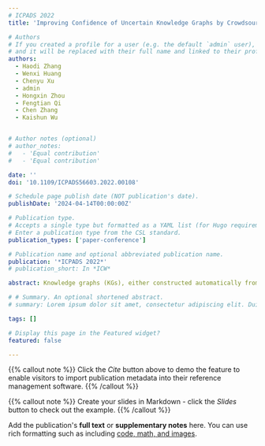 ```yaml
---
# ICPADS 2022
title: 'Improving Confidence of Uncertain Knowledge Graphs by Crowdsourcing with Limited Budget'

# Authors
# If you created a profile for a user (e.g. the default `admin` user), write the username (folder name) here
# and it will be replaced with their full name and linked to their profile.
authors: 
  - Haodi Zhang
  - Wenxi Huang
  - Chenyu Xu
  - admin
  - Hongxin Zhou
  - Fengtian Qi
  - Chen Zhang
  - Kaishun Wu


# Author notes (optional)
# author_notes:
#   - 'Equal contribution'
#   - 'Equal contribution'

date: ''
doi: '10.1109/ICPADS56603.2022.00108'

# Schedule page publish date (NOT publication's date).
publishDate: '2024-04-14T00:00:00Z'

# Publication type.
# Accepts a single type but formatted as a YAML list (for Hugo requirements).
# Enter a publication type from the CSL standard.
publication_types: ['paper-conference']

# Publication name and optional abbreviated publication name.
publication: '*ICPADS 2022*'
# publication_short: In *ICW*

abstract: Knowledge graphs (KGs), either constructed automatically from texts or collected manually from crowdsourcing workers, may contain uncertainty. The uncertainty may propagate into the knowledge graph embedding and downstream tasks, which is potentially harmful, especially for those confidencesensitive applications such as medical diagnostic suggestion. Crowdsourcing workers with domain knowledge can help improve the data quality of knowledge graphs, by knowledge checking. However, due to the large scale of knowledge graphs and the limitation of adequate crowdsourcing workers, it is unrealistic to check all triplets in a knowledge graph to improve the data quality. Therefore, in this paper, we propose a crowdsourcing framework that efficiently improves the confidence of knowledge graphs with limited budget. We instantiate the framework in the medical domain and conduct a series of experiments with realworld medical data. We deploy the framework for knowledge graph embedding UKGE and corresponding downstream tasks. The experimental results show that the proposed method efficiently improves the quality of the knowledge graphs, and hence improves the performance of probabilistic knowledge graph embedding in the downstream tasks.

# # Summary. An optional shortened abstract.
# summary: Lorem ipsum dolor sit amet, consectetur adipiscing elit. Duis posuere tellus ac convallis placerat. Proin tincidunt magna sed ex sollicitudin condimentum.

tags: []

# Display this page in the Featured widget?
featured: false

---
```


{{% callout note %}}
Click the _Cite_ button above to demo the feature to enable visitors to import publication metadata into their reference management software.
{{% /callout %}}

{{% callout note %}}
Create your slides in Markdown - click the _Slides_ button to check out the example.
{{% /callout %}}

Add the publication's **full text** or **supplementary notes** here. You can use rich formatting such as including [code, math, and images](https://docs.hugoblox.com/content/writing-markdown-latex/).
